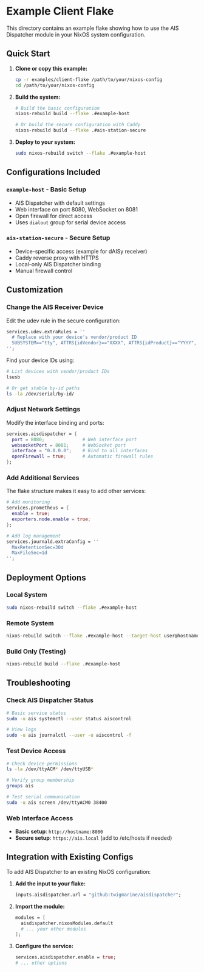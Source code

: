 # Example Client Flake

This directory contains an example flake showing how to use the AIS Dispatcher module in your NixOS system configuration.

## Quick Start

1. **Clone or copy this example:**
   ```bash
   cp -r examples/client-flake /path/to/your/nixos-config
   cd /path/to/your/nixos-config
   ```

2. **Build the system:**
   ```bash
   # Build the basic configuration
   nixos-rebuild build --flake .#example-host
   
   # Or build the secure configuration with Caddy
   nixos-rebuild build --flake .#ais-station-secure
   ```

3. **Deploy to your system:**
   ```bash
   sudo nixos-rebuild switch --flake .#example-host
   ```

## Configurations Included

### `example-host` - Basic Setup
- AIS Dispatcher with default settings
- Web interface on port 8080, WebSocket on 8081
- Open firewall for direct access
- Uses `dialout` group for serial device access

### `ais-station-secure` - Secure Setup
- Device-specific access (example for dAISy receiver)
- Caddy reverse proxy with HTTPS
- Local-only AIS Dispatcher binding
- Manual firewall control

## Customization

### Change the AIS Receiver Device
Edit the udev rule in the secure configuration:

```nix
services.udev.extraRules = ''
  # Replace with your device's vendor/product ID
  SUBSYSTEM=="tty", ATTRS{idVendor}=="XXXX", ATTRS{idProduct}=="YYYY", GROUP="ais-device", MODE="0660", TAG+="systemd"
'';
```

Find your device IDs using:
```bash
# List devices with vendor/product IDs
lsusb

# Or get stable by-id paths
ls -la /dev/serial/by-id/
```

### Adjust Network Settings
Modify the interface binding and ports:

```nix
services.aisdispatcher = {
  port = 8080;              # Web interface port
  websocketPort = 8081;     # WebSocket port  
  interface = "0.0.0.0";    # Bind to all interfaces
  openFirewall = true;      # Automatic firewall rules
};
```

### Add Additional Services
The flake structure makes it easy to add other services:

```nix
# Add monitoring
services.prometheus = {
  enable = true;
  exporters.node.enable = true;
};

# Add log management  
services.journald.extraConfig = ''
  MaxRetentionSec=30d
  MaxFileSec=1d
'';
```

## Deployment Options

### Local System
```bash
sudo nixos-rebuild switch --flake .#example-host
```

### Remote System
```bash
nixos-rebuild switch --flake .#example-host --target-host user@hostname
```

### Build Only (Testing)
```bash
nixos-rebuild build --flake .#example-host
```

## Troubleshooting

### Check AIS Dispatcher Status
```bash
# Basic service status
sudo -u ais systemctl --user status aiscontrol

# View logs
sudo -u ais journalctl --user -u aiscontrol -f
```

### Test Device Access
```bash
# Check device permissions
ls -la /dev/ttyACM* /dev/ttyUSB*

# Verify group membership
groups ais

# Test serial communication
sudo -u ais screen /dev/ttyACM0 38400
```

### Web Interface Access
- **Basic setup**: `http://hostname:8080`
- **Secure setup**: `https://ais.local` (add to /etc/hosts if needed)

## Integration with Existing Configs

To add AIS Dispatcher to an existing NixOS configuration:

1. **Add the input to your flake:**
   ```nix
   inputs.aisdispatcher.url = "github:twigmarine/aisdispatcher";
   ```

2. **Import the module:**
   ```nix
   modules = [
     aisdispatcher.nixosModules.default
     # ... your other modules
   ];
   ```

3. **Configure the service:**
   ```nix
   services.aisdispatcher.enable = true;
   # ... other options
   ```